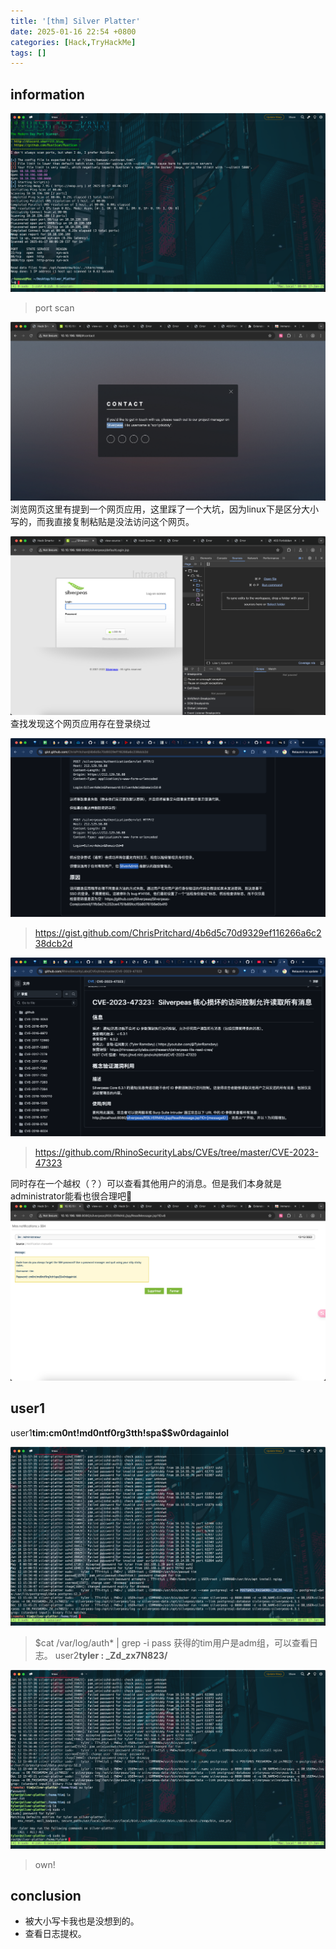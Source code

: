 ```yaml
---
title: '[thm] Silver Platter'
date: 2025-01-16 22:54 +0800
categories: [Hack,TryHackMe]
tags: []
---
```


## information

![alt text](<../assets/img/2025-01-16-[thm] s.assets/image-9.png>)
> port scan

![alt text](<../assets/img/2025-01-16-[thm] s.assets/image-8.png>)
浏览网页这里有提到一个网页应用，这里踩了一个大坑，因为linux下是区分大小写的，而我直接复制粘贴是没法访问这个网页。

![alt text](<../assets/img/2025-01-16-[thm] s.assets/image-1.png>)
查找发现这个网页应用存在登录绕过

![alt text](<../assets/img/2025-01-16-[thm] s.assets/image-2.png>)
> <https://gist.github.com/ChrisPritchard/4b6d5c70d9329ef116266a6c238dcb2d>

![alt text](<../assets/img/2025-01-16-[thm] s.assets/image-4.png>)
> <https://github.com/RhinoSecurityLabs/CVEs/tree/master/CVE-2023-47323>

同时存在一个越权（？）可以查看其他用户的消息。但是我们本身就是administrator能看也很合理吧🐶
![alt text](<../assets/img/2025-01-16-[thm] s.assets/image-3.png>)

## user1

user1**tim:cm0nt!md0ntf0rg3tth!spa$$w0rdagainlol**

![alt text](<../assets/img/2025-01-16-[thm] s.assets/image-6.png>)
> $cat /var/log/auth* | grep -i pass
获得的tim用户是adm组，可以查看日志。
user2**tyler : _Zd_zx7N823/**

![alt text](<../assets/img/2025-01-16-[thm] s.assets/image-7.png>)
> own!

## conclusion

- 被大小写卡我也是没想到的。
- 查看日志提权。